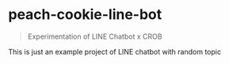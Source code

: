 # peach-cookie-line-bot

> Experimentation of LINE Chatbot x CROB

This is just an example project of LINE chatbot with random topic
